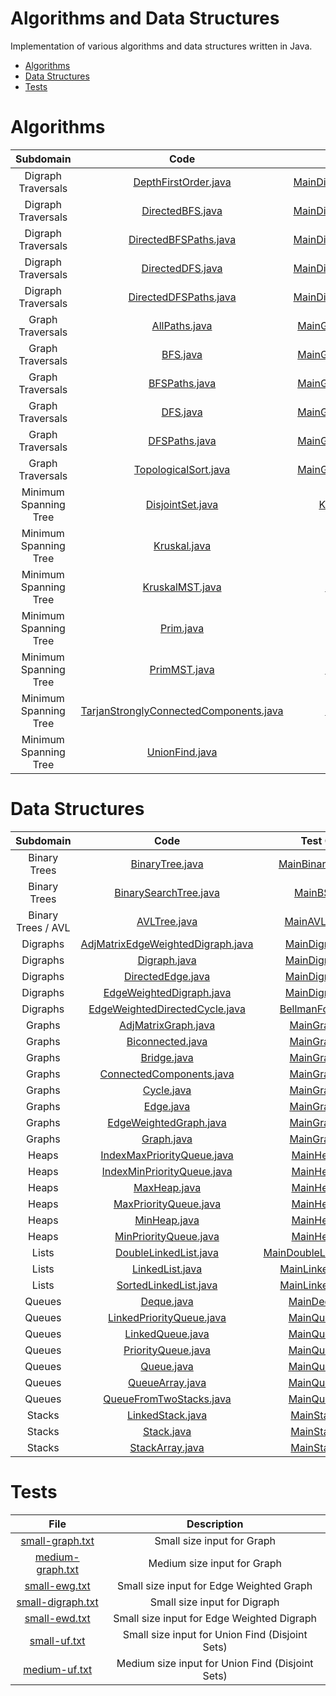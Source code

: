 # Algorithms and Data Structures

Implementation of various algorithms and data structures written in Java.

* [Algorithms](#algorithms)
* [Data Structures](#data-structures)
* [Tests](#tests)

# Algorithms

| Subdomain | Code | Test Class |                                                                                           
|:---------:|:---------:|:--------:|
| Digraph Traversals | [DepthFirstOrder.java](https://github.com/dzimiks/Algorithms/blob/master/src/algorithms/digraphTraversals/DepthFirstOrder.java) | [MainDigraphTraversals.java](https://github.com/dzimiks/Algorithms/blob/master/src/algorithms/MainDigraphTraversals.java#L84-L113) |
| Digraph Traversals | [DirectedBFS.java](https://github.com/dzimiks/Algorithms/blob/master/src/algorithms/digraphTraversals/DirectedBFS.java) | [MainDigraphTraversals.java](https://github.com/dzimiks/Algorithms/blob/master/src/algorithms/MainDigraphTraversals.java#L53-L58) |
| Digraph Traversals | [DirectedBFSPaths.java](https://github.com/dzimiks/Algorithms/blob/master/src/algorithms/digraphTraversals/DirectedBFSPaths.java) | [MainDigraphTraversals.java](https://github.com/dzimiks/Algorithms/blob/master/src/algorithms/MainDigraphTraversals.java#L60-L82) |
| Digraph Traversals | [DirectedDFS.java](https://github.com/dzimiks/Algorithms/blob/master/src/algorithms/digraphTraversals/DirectedDFS.java) | [MainDigraphTraversals.java](https://github.com/dzimiks/Algorithms/blob/master/src/algorithms/MainDigraphTraversals.java#L21-L26) |
| Digraph Traversals | [DirectedDFSPaths.java](https://github.com/dzimiks/Algorithms/blob/master/src/algorithms/digraphTraversals/DirectedDFSPaths.java) | [MainDigraphTraversals.java](https://github.com/dzimiks/Algorithms/blob/master/src/algorithms/MainDigraphTraversals.java#L30-L51) |
| Graph Traversals | [AllPaths.java](https://github.com/dzimiks/Algorithms/blob/master/src/algorithms/graphTraversals/AllPaths.java) | [MainGraphTraversals.java](https://github.com/dzimiks/Algorithms/blob/master/src/algorithms/MainGraphTraversals.java#L98-L101) |
| Graph Traversals | [BFS.java](https://github.com/dzimiks/Algorithms/blob/master/src/algorithms/graphTraversals/BFS.java) | [MainGraphTraversals.java](https://github.com/dzimiks/Algorithms/blob/master/src/algorithms/MainGraphTraversals.java#L68-L72) |
| Graph Traversals | [BFSPaths.java](https://github.com/dzimiks/Algorithms/blob/master/src/algorithms/graphTraversals/BFSPaths.java) | [MainGraphTraversals.java](https://github.com/dzimiks/Algorithms/blob/master/src/algorithms/MainGraphTraversals.java#L74-L96) |
| Graph Traversals | [DFS.java](https://github.com/dzimiks/Algorithms/blob/master/src/algorithms/graphTraversals/DFS.java) | [MainGraphTraversals.java](https://github.com/dzimiks/Algorithms/blob/master/src/algorithms/MainGraphTraversals.java#L30-L42) |
| Graph Traversals | [DFSPaths.java](https://github.com/dzimiks/Algorithms/blob/master/src/algorithms/graphTraversals/DFSPaths.java) | [MainGraphTraversals.java](https://github.com/dzimiks/Algorithms/blob/master/src/algorithms/MainGraphTraversals.java#L44-L66) |
| Graph Traversals | [TopologicalSort.java](https://github.com/dzimiks/Algorithms/blob/master/src/algorithms/graphTraversals/TopologicalSort.java) | [MainGraphTraversals.java](https://github.com/dzimiks/Algorithms/blob/master/src/algorithms/MainGraphTraversals.java#L22-L28) |
| Minimum Spanning Tree | [DisjointSet.java](https://github.com/dzimiks/Algorithms/blob/master/src/algorithms/mst/DisjointSet.java) | [KruskalMST.java](https://github.com/dzimiks/Algorithms/blob/master/src/algorithms/mst/KruskalMST.java#L45-L58) |
| Minimum Spanning Tree | [Kruskal.java](https://github.com/dzimiks/Algorithms/blob/master/src/algorithms/mst/Kruskal.java) | [Kruskal.java](https://github.com/dzimiks/Algorithms/blob/master/src/algorithms/mst/Kruskal.java) |
| Minimum Spanning Tree | [KruskalMST.java](https://github.com/dzimiks/Algorithms/blob/master/src/algorithms/mst/KruskalMST.java) | [MainMST.java](https://github.com/dzimiks/Algorithms/blob/master/src/algorithms/MainMST.java#L42-L61) |
| Minimum Spanning Tree | [Prim.java](https://github.com/dzimiks/Algorithms/blob/master/src/algorithms/mst/Prim.java) | [Prim.java](https://github.com/dzimiks/Algorithms/blob/master/src/algorithms/mst/Prim.java) |
| Minimum Spanning Tree | [PrimMST.java](https://github.com/dzimiks/Algorithms/blob/master/src/algorithms/mst/PrimMST.java) | [MainMST.java](https://github.com/dzimiks/Algorithms/blob/master/src/algorithms/MainMST.java#L29-L39) |
| Minimum Spanning Tree | [TarjanStronglyConnectedComponents.java](https://github.com/dzimiks/Algorithms/blob/master/src/algorithms/mst/TarjanStronglyConnectedComponents.java) | [MainMST.java](https://github.com/dzimiks/Algorithms/blob/master/src/algorithms/MainMST.java#L65-L85) |
| Minimum Spanning Tree | [UnionFind.java](https://github.com/dzimiks/Algorithms/blob/master/src/algorithms/mst/UnionFind.java) | [Kruskal.java](https://github.com/dzimiks/Algorithms/blob/master/src/algorithms/mst/Kruskal.java#L35-L47) |

# Data Structures

| Subdomain | Code | Test Class |                                                                                           
|:---------:|:---------:|:--------:|
| Binary Trees | [BinaryTree.java](https://github.com/dzimiks/Algorithms/blob/master/src/dataStructures/binaryTrees/BinaryTree.java) | [MainBinaryTree.java](https://github.com/dzimiks/Algorithms/blob/master/src/dataStructures/MainBinaryTree.java) |
| Binary Trees | [BinarySearchTree.java](https://github.com/dzimiks/Algorithms/blob/master/src/dataStructures/binaryTrees/BinarySearchTree.java) | [MainBST.java](https://github.com/dzimiks/Algorithms/blob/master/src/dataStructures/MainBST.java) |
| Binary Trees / AVL | [AVLTree.java](https://github.com/dzimiks/Algorithms/blob/master/src/dataStructures/binaryTrees/AVL/AVLTree.java) | [MainAVLTree.java](https://github.com/dzimiks/Algorithms/blob/master/src/dataStructures/MainAVLTree.java) |
| Digraphs | [AdjMatrixEdgeWeightedDigraph.java](https://github.com/dzimiks/Algorithms/blob/master/src/dataStructures/digraphs/AdjMatrixEdgeWeightedDigraph.java) | [MainDigraph.java](https://github.com/dzimiks/Algorithms/blob/master/src/dataStructures/MainDigraph.java#L38-L46) |
| Digraphs | [Digraph.java](https://github.com/dzimiks/Algorithms/blob/master/src/dataStructures/digraphs/Digraph.java) | [MainDigraph.java](https://github.com/dzimiks/Algorithms/blob/master/src/dataStructures/MainDigraph.java#L17-L25) |
| Digraphs | [DirectedEdge.java](https://github.com/dzimiks/Algorithms/blob/master/src/dataStructures/digraphs/DirectedEdge.java) | [MainDigraph.java](https://github.com/dzimiks/Algorithms/blob/master/src/dataStructures/MainDigraph.java) |
| Digraphs | [EdgeWeightedDigraph.java](https://github.com/dzimiks/Algorithms/blob/master/src/dataStructures/digraphs/EdgeWeightedDigraph.java) | [MainDigraph.java](https://github.com/dzimiks/Algorithms/blob/master/src/dataStructures/MainDigraph.java#L27-L36) |
| Digraphs | [EdgeWeightedDirectedCycle.java](https://github.com/dzimiks/Algorithms/blob/master/src/dataStructures/digraphs/EdgeWeightedDirectedCycle.java) | [BellmanFordSP.java](https://github.com/dzimiks/Algorithms/blob/master/src/algorithms/shortestPaths/BellmanFordSP.java#L111-L112) |
| Graphs | [AdjMatrixGraph.java](https://github.com/dzimiks/Algorithms/blob/master/src/dataStructures/graphs/AdjMatrixGraph.java) | [MainGraph.java](https://github.com/dzimiks/Algorithms/blob/master/src/dataStructures/MainGraph.java#L28-L35) |
| Graphs | [Biconnected.java](https://github.com/dzimiks/Algorithms/blob/master/src/dataStructures/graphs/Biconnected.java) | [MainGraph.java](https://github.com/dzimiks/Algorithms/blob/master/src/dataStructures/MainGraph.java#L84-L90) |
| Graphs | [Bridge.java](https://github.com/dzimiks/Algorithms/blob/master/src/dataStructures/graphs/Bridge.java) | [MainGraph.java](https://github.com/dzimiks/Algorithms/blob/master/src/dataStructures/MainGraph.java#L68-L71) |
| Graphs | [ConnectedComponents.java](https://github.com/dzimiks/Algorithms/blob/master/src/dataStructures/graphs/ConnectedComponents.java) | [MainGraph.java](https://github.com/dzimiks/Algorithms/blob/master/src/dataStructures/MainGraph.java#L51-L66) |
| Graphs | [Cycle.java](https://github.com/dzimiks/Algorithms/blob/master/src/dataStructures/graphs/Cycle.java) | [MainGraph.java](https://github.com/dzimiks/Algorithms/blob/master/src/dataStructures/MainGraph.java#L73-L82) |
| Graphs | [Edge.java](https://github.com/dzimiks/Algorithms/blob/master/src/dataStructures/graphs/Edge.java) | [MainGraph.java](https://github.com/dzimiks/Algorithms/blob/master/src/dataStructures/MainGraph.java#L37-L42) |
| Graphs | [EdgeWeightedGraph.java](https://github.com/dzimiks/Algorithms/blob/master/src/dataStructures/graphs/EdgeWeightedGraph.java) | [MainGraph.java](https://github.com/dzimiks/Algorithms/blob/master/src/dataStructures/MainGraph.java#L37-L42) |
| Graphs | [Graph.java](https://github.com/dzimiks/Algorithms/blob/master/src/dataStructures/graphs/Graph.java) | [MainGraph.java](https://github.com/dzimiks/Algorithms/blob/master/src/dataStructures/MainGraph.java#L18-L20) |
| Heaps | [IndexMaxPriorityQueue.java](https://github.com/dzimiks/Algorithms/blob/master/src/dataStructures/heaps/IndexMaxPriorityQueue.java) | [MainHeap.java](https://github.com/dzimiks/Algorithms/blob/master/src/dataStructures/MainHeap.java#L65-L74) |
| Heaps | [IndexMinPriorityQueue.java](https://github.com/dzimiks/Algorithms/blob/master/src/dataStructures/heaps/IndexMinPriorityQueue.java) | [MainHeap.java](https://github.com/dzimiks/Algorithms/blob/master/src/dataStructures/MainHeap.java#L92-L101) |
| Heaps | [MaxHeap.java](https://github.com/dzimiks/Algorithms/blob/master/src/dataStructures/heaps/MaxHeap.java) | [MainHeap.java](https://github.com/dzimiks/Algorithms/blob/master/src/dataStructures/MainHeap.java#L17-L27) |
| Heaps | [MaxPriorityQueue.java](https://github.com/dzimiks/Algorithms/blob/master/src/dataStructures/heaps/MaxPriorityQueue.java) | [MainHeap.java](https://github.com/dzimiks/Algorithms/blob/master/src/dataStructures/MainHeap.java#L49-L63) |
| Heaps | [MinHeap.java](https://github.com/dzimiks/Algorithms/blob/master/src/dataStructures/heaps/MinHeap.java) | [MainHeap.java](https://github.com/dzimiks/Algorithms/blob/master/src/dataStructures/MainHeap.java#L29-L39) |
| Heaps | [MinPriorityQueue.java](https://github.com/dzimiks/Algorithms/blob/master/src/dataStructures/heaps/MinPriorityQueue.java) | [MainHeap.java](https://github.com/dzimiks/Algorithms/blob/master/src/dataStructures/MainHeap.java#L76-L90) |
| Lists | [DoubleLinkedList.java](https://github.com/dzimiks/Algorithms/blob/master/src/dataStructures/lists/DoubleLinkedList.java) | [MainDoubleLinkedList.java](https://github.com/dzimiks/Algorithms/blob/master/src/dataStructures/MainDoubleLinkedList.java) |
| Lists | [LinkedList.java](https://github.com/dzimiks/Algorithms/blob/master/src/dataStructures/lists/LinkedList.java) | [MainLinkedList.java](https://github.com/dzimiks/Algorithms/blob/master/src/dataStructures/MainLinkedList.java) |
| Lists | [SortedLinkedList.java](https://github.com/dzimiks/Algorithms/blob/master/src/dataStructures/lists/SortedLinkedList.java) | [MainLinkedList.java](https://github.com/dzimiks/Algorithms/blob/master/src/dataStructures/MainLinkedList.java) |
| Queues | [Deque.java](https://github.com/dzimiks/Algorithms/blob/master/src/dataStructures/queues/Deque.java) | [MainDeque.java](https://github.com/dzimiks/Algorithms/blob/master/src/dataStructures/MainDeque.java) |
| Queues | [LinkedPriorityQueue.java](https://github.com/dzimiks/Algorithms/blob/master/src/dataStructures/queues/LinkedPriorityQueue.java) | [MainQueue.java](https://github.com/dzimiks/Algorithms/blob/master/src/dataStructures/MainQueue.java#L51-L56) |
| Queues | [LinkedQueue.java](https://github.com/dzimiks/Algorithms/blob/master/src/dataStructures/queues/LinkedQueue.java) | [MainQueue.java](https://github.com/dzimiks/Algorithms/blob/master/src/dataStructures/MainQueue.java#L30-L37) |
| Queues | [PriorityQueue.java](https://github.com/dzimiks/Algorithms/blob/master/src/dataStructures/queues/PriorityQueue.java) | [MainQueue.java](https://github.com/dzimiks/Algorithms/blob/master/src/dataStructures/MainQueue.java) |
| Queues | [Queue.java](https://github.com/dzimiks/Algorithms/blob/master/src/dataStructures/queues/Queue.java) | [MainQueue.java](https://github.com/dzimiks/Algorithms/blob/master/src/dataStructures/MainQueue.java) |
| Queues | [QueueArray.java](https://github.com/dzimiks/Algorithms/blob/master/src/dataStructures/queues/QueueArray.java) | [MainQueue.java](https://github.com/dzimiks/Algorithms/blob/master/src/dataStructures/MainQueue.java#L17-L23) |
| Queues | [QueueFromTwoStacks.java](https://github.com/dzimiks/Algorithms/blob/master/src/dataStructures/queues/QueueFromTwoStacks.java) | [MainQueue.java](https://github.com/dzimiks/Algorithms/blob/master/src/dataStructures/MainQueue.java#L43-L49) |
| Stacks | [LinkedStack.java](https://github.com/dzimiks/Algorithms/blob/master/src/dataStructures/stacks/LinkedStack.java) | [MainStack.java](https://github.com/dzimiks/Algorithms/blob/master/src/dataStructures/MainStack.java#L23-L28) |
| Stacks | [Stack.java](https://github.com/dzimiks/Algorithms/blob/master/src/dataStructures/stacks/Stack.java) | [MainStack.java](https://github.com/dzimiks/Algorithms/blob/master/src/dataStructures/MainStack.java) |
| Stacks | [StackArray.java](https://github.com/dzimiks/Algorithms/blob/master/src/dataStructures/stacks/StackArray.java) | [MainStack.java](https://github.com/dzimiks/Algorithms/blob/master/src/dataStructures/MainStack.java#L13-L21) |

# Tests

| File | Description |                                                                                           
|:----:|:-----------:|
| [small-graph.txt](https://github.com/dzimiks/Algorithms/blob/master/src/tests/small-graph.txt) | Small size input for Graph |
| [medium-graph.txt](https://github.com/dzimiks/Algorithms/blob/master/src/tests/medium-graph.txt) | Medium size input for Graph |
| [small-ewg.txt](https://github.com/dzimiks/Algorithms/blob/master/src/tests/small-ewg.txt) | Small size input for Edge Weighted Graph |
| [small-digraph.txt](https://github.com/dzimiks/Algorithms/blob/master/src/tests/small-digraph.txt) | Small size input for Digraph |
| [small-ewd.txt](https://github.com/dzimiks/Algorithms/blob/master/src/tests/small-ewd.txt) | Small size input for Edge Weighted Digraph |
| [small-uf.txt](https://github.com/dzimiks/Algorithms/blob/master/src/tests/small-uf.txt) | Small size input for Union Find (Disjoint Sets) |
| [medium-uf.txt](https://github.com/dzimiks/Algorithms/blob/master/src/tests/medium-uf.txt) | Medium size input for Union Find (Disjoint Sets) |
